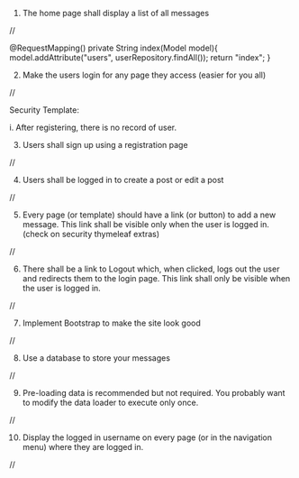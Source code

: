 1. The home page shall display a list of all messages

//

@RequestMapping()
private String index(Model model){
model.addAttribute("users", userRepository.findAll());
return "index";
}

2. Make the users login for any page they access (easier for you all)

//

Security Template:

i. After registering, there is no record of user. 


 
3. Users shall sign up using a registration page

//

4. Users shall be logged in to create a post or edit a post

//

5. Every page (or template) should have a link (or button) to add a new message. This link shall be visible only when the user is logged in. (check on security thymeleaf extras)

//

6. There shall be a link to Logout which, when clicked, logs out the user and redirects them to the login page. This link shall only be visible when the user is logged in.

//

7. Implement Bootstrap to make the site look good

//

8. Use a  database to store your messages 

//

9. Pre-loading data is recommended but not required. You probably want to modify the data loader to execute only once.

//

10. Display the logged in username on every page (or in the navigation menu) where they are logged in.

//